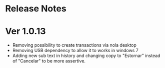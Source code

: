 # Release Notes  

# Ver 1.0.13

- Removing possibility to create transactions via nola desktop
- Removing USB dependency to allow it to works in windows 7
- Adding new sub text in history and changing copy to "Estornar" instead of "Cancelar" to be more assertive.
